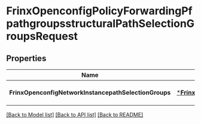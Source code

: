 # FrinxOpenconfigPolicyForwardingPfpathgroupsstructuralPathSelectionGroupsRequest

## Properties
Name | Type | Description | Notes
------------ | ------------- | ------------- | -------------
**FrinxOpenconfigNetworkInstancepathSelectionGroups** | [***FrinxOpenconfigPolicyForwardingPfpathgroupsstructuralPathSelectionGroups**](frinx.openconfig.policy.forwarding.pfpathgroupsstructural.PathSelectionGroups.md) |  | [optional] [default to null]

[[Back to Model list]](../README.md#documentation-for-models) [[Back to API list]](../README.md#documentation-for-api-endpoints) [[Back to README]](../README.md)


